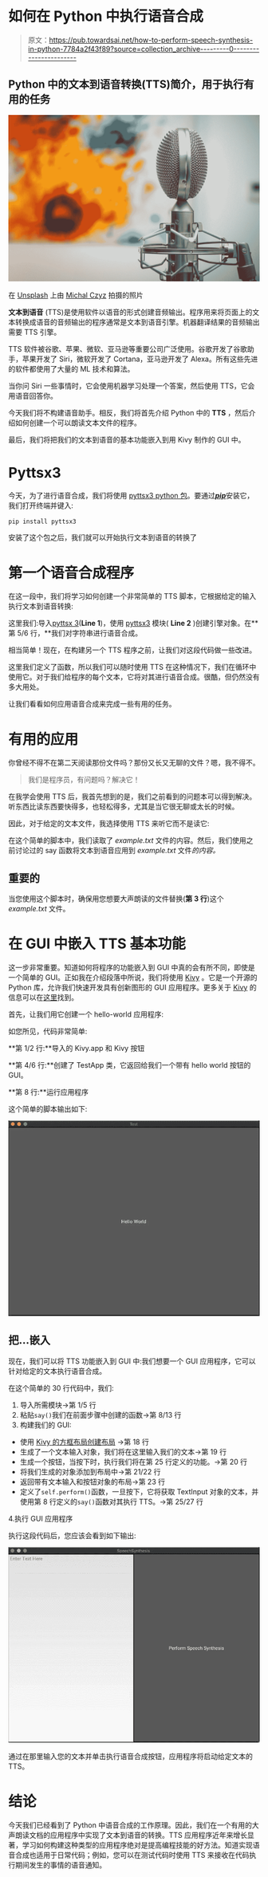 # 如何在 Python 中执行语音合成

> 原文：<https://pub.towardsai.net/how-to-perform-speech-synthesis-in-python-7784a2f43f89?source=collection_archive---------0----------------------->

## Python 中的文本到语音转换(TTS)简介，用于执行有用的任务

![](img/71f6b8bbba3feb8aeedd12f9bc811b22.png)

在 [Unsplash](https://unsplash.com?utm_source=medium&utm_medium=referral) 上由 [Michal Czyz](https://unsplash.com/@digitalmike?utm_source=medium&utm_medium=referral) 拍摄的照片

**文本到语音** (TTS)是使用软件以语音的形式创建音频输出。程序用来将页面上的文本转换成语音的音频输出的程序通常是文本到语音引擎。机器翻译结果的音频输出需要 TTS 引擎。

TTS 软件被谷歌、苹果、微软、亚马逊等重要公司广泛使用。谷歌开发了谷歌助手，苹果开发了 Siri，微软开发了 Cortana，亚马逊开发了 Alexa。所有这些先进的软件都使用了大量的 ML 技术和算法。

当你问 Siri 一些事情时，它会使用机器学习处理一个答案，然后使用 TTS，它会用语音回答你。

今天我们将不构建语音助手。相反，我们将首先介绍 Python 中的 **TTS** ，然后介绍如何创建一个可以朗读文本文件的程序。

最后，我们将把我们的文本到语音的基本功能嵌入到用 Kivy 制作的 GUI 中。

# Pyttsx3

今天，为了进行语音合成，我们将使用 [pyttsx3 python 包](https://pypi.org/project/pyttsx3/)。要通过[***pip***](https://pip.pypa.io/en/stable/)安装它，我们打开终端并键入:

```
pip install pyttsx3
```

安装了这个包之后，我们就可以开始执行文本到语音的转换了

# 第一个语音合成程序

在这一段中，我们将学习如何创建一个非常简单的 TTS 脚本，它根据给定的输入执行文本到语音转换:

这里我们:导入[pyttsx 3](https://pypi.org/project/pyttsx3/)(**Line 1**)，使用 [pyttsx3](https://pypi.org/project/pyttsx3/) 模块( **Line 2** )创建引擎对象。在**第 5/6 行，**我们对字符串进行语音合成。

相当简单！现在，在构建另一个 TTS 程序之前，让我们对这段代码做一些改进。

这里我们定义了函数，所以我们可以随时使用 TTS 在这种情况下，我们在循环中使用它。对于我们给程序的每个文本，它将对其进行语音合成。很酷，但仍然没有多大用处。

让我们看看如何应用语音合成来完成一些有用的任务。

# 有用的应用

你曾经不得不在第二天阅读那份文件吗？那份又长又无聊的文件？嗯，我不得不。

> 我们是程序员，有问题吗？解决它！

在我学会使用 TTS 后，我首先想到的是，我们之前看到的问题本可以得到解决。听东西比读东西要快得多，也轻松得多，尤其是当它很无聊或太长的时候。

因此，对于给定的文本文件，我选择使用 TTS 来听它而不是读它:

在这个简单的脚本中，我们读取了 *example.txt* 文件的内容。然后，我们使用之前讨论过的 say 函数将文本到语音应用到 *example.txt* 文件*的内容。*

## 重要的

当您使用这个脚本时，确保用您想要大声朗读的文件替换(**第 3 行**)这个 *example.txt* 文件。

# 在 GUI 中嵌入 TTS 基本功能

这一步非常重要。知道如何将程序的功能嵌入到 GUI 中真的会有所不同，即使是一个简单的 GUI。正如我在介绍段落中所说，我们将使用 [Kivy](https://kivy.org/#home) 。它是一个开源的 Python 库，允许我们快速开发具有创新图形的 GUI 应用程序。更多关于 [Kivy](https://kivy.org/#home) 的信息可以在[这里](https://kivy.org/#home)找到。

首先，让我们用它创建一个 hello-world 应用程序:

如您所见，代码非常简单:

**第 1/2 行:**导入的 Kivy.app 和 Kivy 按钮

**第 4/6 行:**创建了 TestApp 类，它返回给我们一个带有 hello world 按钮的 GUI。

**第 8 行:**运行应用程序

这个简单的脚本输出如下:

![](img/1b6e2854e29c7aae4a5b1e7bb6b4f916.png)

## 把...嵌入

现在，我们可以将 TTS 功能嵌入到 GUI 中:我们想要一个 GUI 应用程序，它可以针对给定的文本执行语音合成。

在这个简单的 30 行代码中，我们:

1.  导入所需模块→第 1/5 行
2.  粘贴`say()`我们在前面步骤中创建的函数→第 8/13 行
3.  构建我们的 GUI:

*   使用 [Kivy 的方框布局创建布局](https://kivy.org/doc/stable/api-kivy.uix.boxlayout.html) →第 18 行
*   生成了一个文本输入对象，我们将在这里输入我们的文本→第 19 行
*   生成一个按钮，当按下时，执行我们将在第 25 行定义的功能。→第 20 行
*   将我们生成的对象添加到布局中→第 21/22 行
*   返回带有文本输入和按钮对象的布局→第 23 行
*   定义了`self.perform()`函数，一旦按下，它将获取 TextInput 对象的文本，并使用第 8 行定义的`say()`函数对其执行 TTS。→第 25/27 行

4.执行 GUI 应用程序

执行这段代码后，您应该会看到如下输出:

![](img/871e1781cb2ded4c1532d27d87f1b2a0.png)

通过在那里输入您的文本并单击执行语音合成按钮，应用程序将启动给定文本的 TTS。

# 结论

今天我们已经看到了 Python 中语音合成的工作原理。因此，我们在一个有用的大声朗读文档的应用程序中实现了文本到语音的转换。TTS 应用程序近年来增长显著，学习如何构建这种类型的应用程序绝对是提高编程技能的好方法。知道实现语音合成也适用于日常代码；例如，您可以在测试代码时使用 TTS 来接收在代码执行期间发生的事情的语音通知。